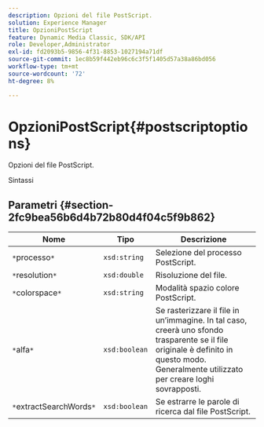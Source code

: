 ```yaml
---
description: Opzioni del file PostScript.
solution: Experience Manager
title: OpzioniPostScript
feature: Dynamic Media Classic, SDK/API
role: Developer,Administrator
exl-id: fd2093b5-9856-4f31-8853-1027194a71df
source-git-commit: 1ec8b59f442eb96c6c3f5f1405d57a38a86bd056
workflow-type: tm+mt
source-wordcount: '72'
ht-degree: 8%

---
```


# OpzioniPostScript{#postscriptoptions}

Opzioni del file PostScript.

Sintassi

## Parametri {#section-2fc9bea56b6d4b72b80d4f04c5f9b862}

| Nome | Tipo | Descrizione |
|---|---|---|
| `*`processo`*` | `xsd:string` | Selezione del processo PostScript. |
| `*`resolution`*` | `xsd:double` | Risoluzione del file. |
| `*`colorspace`*` | `xsd:string` | Modalità spazio colore PostScript. |
| `*`alfa`*` | `xsd:boolean` | Se rasterizzare il file in un’immagine. In tal caso, creerà uno sfondo trasparente se il file originale è definito in questo modo. Generalmente utilizzato per creare loghi sovrapposti. |
| `*`extractSearchWords`*` | `xsd:boolean` | Se estrarre le parole di ricerca dal file PostScript. |
